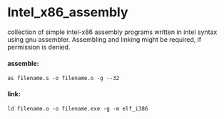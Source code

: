 # Intel_x86_assembly
collection of simple intel-x86 assembly programs written in intel syntax using gnu assembler.
Assembling and linking might be required, if permission is denied.
<br>
<h4>assemble:</h4>
<code>as filename.s -o filename.o -g --32</code><br>

<h4>link:</h4>
<code>ld filename.o -o filename.exe -g -m elf_i386</code>

